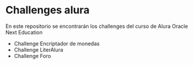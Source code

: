 # Challenges alura
En este repositorio se encontrarán los challenges del curso de Alura Oracle Next Education 
- Challenge Encriptador de monedas
- Challenge LiterAlura
- Challenge Foro
